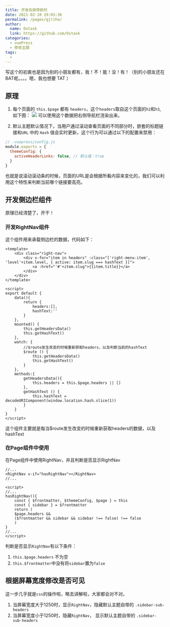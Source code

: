 ```yaml
---
title: 开发右侧导航栏
date: 2021-02-10 19:03:36
permalink: /pages/gjriho/
author: 
  name: Ostask
  link: https://github.com/Ostask
categories: 
  - vuePress
  - 修改主题
tags: 
  - 
---
```

写这个的初衷也是因为别的小朋友都有，我！不！能！没！有！（别的小朋友还在BAT呢。。。。嗯，我也想要 TAT ）
## 原理
1. 每个页面的 `this.$page` 都有 `headers`，这个`headers`取自这个页面的`h2`和`h3`,如下图：
![](https://cdn.JsDelivr.net/gh/Ostask/img-bed//2021-021612960467(1).png)
可以使用这个数据把右侧导航栏渲染出来。

2. 默认主题默认情况下，当用户通过滚动查看页面的不同部分时，嵌套的标题链接和`URL` 中的 `Hash` 值会实时更新，这个行为可以通过以下的配置来禁用：
```js
// .vuepress/config.js
module.exports = {
  themeConfig: {
    activeHeaderLinks: false, // 默认值：true
  }
}
```
也就是说滚动滚动条的时候，页面的URL是会根据所看内容来变化的，我们可以利用这个特性来判断当前哪个链接要高亮。
## 开发侧边栏组件
原理已经清楚了，开干！
### 开发RightNav组件
这个组件用来承载侧边栏的数据，代码如下：
```vue {21-27}
<template>
    <div class="right-nav">
        <div v-for="item in headers" :class="['right-menu-item', 'level'+item.level, { active: item.slug === hashText }]">
            <a :href="'#'+item.slug">{{item.title}}</a>
        </div>
    </div>
</template>

<script>
export default {
    data(){
        return {
            headers:[],
            hashText:''
        }
    },
    mounted() {
        this.getHeadersData()
        this.getHashText()
    },
    watch: {
        //$route发生改变的时候重新获取headers，以及判断当前的hashText
        $route () {
            this.getHeadersData()
            this.getHashText()
        }
    },
    methods:{
        getHeadersData(){
            this.headers = this.$page.headers || []
        },
        getHashText () {
            this.hashText = decodeURIComponent(window.location.hash.slice(1))
        }
    }
}
</script>
```
这个组件主要就是每当$route发生改变的时候重新获取headers的数据，以及hashText

### 在Page组件中使用
在Page组件中使用RightNav，并且判断是否显示RightNav
```vue
//...
<RightNav v-if="hasRightNav"></RightNav>
//...

<script>
//...
hasRightNav(){
    const { $frontmatter, $themeConfig, $page } = this
    const { sidebar } = $frontmatter
    return (
    $page.headers &&
    ($frontmatter && sidebar && sidebar !== false) !== false
    )
}
//...
</script>
```
判断是否显示`RightNav`有以下条件：
1. `this.$page.headers` 不为空
2. `this.$frontmatter`中没有将`sidebar`置为`false`
## 根据屏幕宽度修改是否可见
这一步几乎就是`css`的操作啦，略去讲解啦，大家都会对不对。
1. 当屏幕宽度大于1250时，显示`RightNav`，隐藏默认主题自带的 `.sidebar-sub-headers `
2. 当屏幕宽度小于1250时，隐藏`RightNav`， 显示默认主题自带的 `.sidebar-sub-headers`